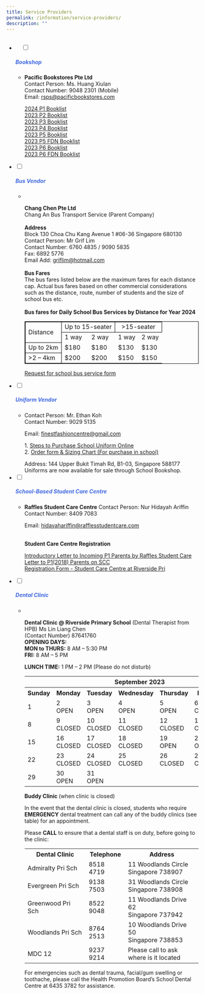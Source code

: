 ```yaml
---
title: Service Providers
permalink: /information/service-providers/
description: ""
---
```

<ul class="jekyllcodex_accordion">
&nbsp;&nbsp;<li>
&nbsp;&nbsp;&nbsp;&nbsp;<input type="checkbox" id="accordion1">
		<label for="accordion1"><h5 style="color:RoyalBlue">Bookshop</h5></label>
<div>
<ul>
	<li><b>Pacific Bookstores Pte Ltd</b><br>
Contact Person: Ms. Huang Xiulan<br>  
Contact Number: 9048 2301 (Mobile)<br>  
		Email: <a href="mailto:rsps@pacificbookstores.com">rsps@pacificbookstores.com</a><br>
<p>
<a href="/files/2024_p1_booklist.pdf" target="blank">2024 P1 Booklist</a><br>
<a href="/files/2023-p2-booklist.pdf" target="blank">2023 P2 Booklist</a><br>
<a href="/files/2023-p3-booklist.pdf" target="blank">2023 P3 Booklist</a><br>
<a href="/files/2023-p4-booklist.pdf" target="blank">2023 P4 Booklist</a><br>
<a href="/files/2023-p5-booklist.pdf" target="blank">2023 P5 Booklist</a><br>
<a href="/files/2023-p5fdn-booklist.pdf" target="blank">2023 P5 FDN Booklist</a><br>
<a href="/files/2023-p6-booklist.pdf" target="blank">2023 P6 Booklist</a><br>
<a href="/files/2023-p6fdn-booklist.pdf" target="blank">2023 P6 FDN Booklist</a></p>
</li></ul>
</div>
</li>
<li>
				<input type="checkbox" id="accordion2">
				<label for="accordion2"><h5 style="color:RoyalBlue">Bus Vendor</h5></label>
	<div>
		<ul>
			<li>&nbsp;
<p><strong>Chang Chen Pte Ltd</strong>
<br>Chang An Bus Transport Service (Parent Company)
<br><br><strong>Address</strong>
<br>Block 130 Choa Chu Kang Avenue 1 #06-36 Singapore 680130
<br>Contact Person: Mr Grif Lim
<br>Contact Number: 6760 4835 / 9090 5835
<br>Fax: 6892 5776
<br>Email Add: <a href="mailto:griflim@hotmail.com">griflim@hotmail.com</a>
<br><br><strong>Bus Fares</strong>
<br>The bus fares listed below are the maximum fares for each distance cap. Actual bus fares based on other commercial considerations such as the distance, route, number of students and the size of school bus etc.
	<br><br><strong>Bus fares for Daily School Bus Services by Distance for Year 2024</strong>
<table style="border:1px solid black">
  <tbody><tr>
    <td style="border:1px solid black" rowspan="2">Distance</td>
    <td style="border:1px solid black;text-align:center" colspan="2">Up to 15-seater</td>
    <td style="border:1px solid black;text-align:center" colspan="2">&gt;15-seater</td>
  </tr>		
	<tr>
		<td>1 way</td>
		<td>2 way</td>
		<td>1 way</td>
		<td>2 way</td>
	</tr>
	<tr>
		<td style="border:1px solid black">Up to 2km</td>
		<td>$180</td>
		<td>$180</td>
		<td>$130</td>
		<td>$130</td>
	</tr>
	<tr>
		<td style="border:1px solid black">&gt;2 – 4km</td>
		<td>$200</td>
		<td>$200</td>
		<td>$150</td>
		<td>$150</td>
	</tr>		
</tbody></table>		
</p>
<p><a href="/files/Request_for_School_Bus_Services_for_2024_cohort.pdf">Request for school bus service form</a></p></li>
			</ul>
		</div>
	</li>
		
<li>
				<input type="checkbox" id="accordion3">
				<label for="accordion3"><h5 style="color:RoyalBlue">Uniform Vendor</h5></label>
	<div>
		<ul>
			<li>Contact Person: Mr. Ethan Koh<br>  
Contact Number: 9029 5135<br>  
<p>Email: <a href="mailto:finestfashioncentre@gmail.com">finestfashioncentre@gmail.com</a></p>
<p>1. <a href="/files/steps on ordering uniform online.pdf" target="blank">Steps to Purchase School Uniform Online</a>
	<br>2. <a href="/files/finest_uniform_order_form_and_sizing_chart.pdf" target="blank">Order form &amp; Sizing Chart (For purchase in school)</a></p>
Address: 144 Upper Bukit Timah Rd, B1-03, Singapore 588177<br>
Uniforms are now available for sale through School Bookshop.&nbsp;</li>
			</ul>
		</div>
	</li>
	
<li>
			<input type="checkbox" id="accordion4">
				<label for="accordion4"><h5 style="color:RoyalBlue">School-Based Student Care Centre</h5></label>
	<div>
		<ul>
			<li>
<b>Raffles Student Care Centre</b>  
Contact Person: Nur Hidayah Ariffin<br>  Contact Number: 8409 7083<br> 

<p>Email:&nbsp;<a href="mailto:hidayahariffin@rafflesstudentcare.com">hidayahariffin@rafflesstudentcare.com</a></p>
<br>
<b>Student Care Centre Registration</b>
<p><a href="/files/Introductory-Letter-to-Incoming-P1-Parents-Raffles-Student-Care.pdf">Introductory Letter to Incoming P1 Parents  by Raffles Student Care</a>
<br>
<a href="/files/Letter-to-P12018-Parents-on-SCC.pdf">Letter to P1(2018) Parents on SCC</a>
<br>
<a href="/files/Registration-Form-Student-Care-Centre-at-Riverside-Pri.pdf">Registration Form - Student Care Centre at Riverside Pri</a></p>
</li>
			</ul>
		</div>
	</li>
	
<li>
				<input type="checkbox" id="accordion5">
				<label for="accordion5"><h5 style="color:RoyalBlue">Dental Clinic</h5></label>
	<div>
		<ul>
			<li>&nbsp;
				<p><b>Dental Clinic @ Riverside Primary School</b>  
(Dental Therapist from HPB)&nbsp;Ms Lin Liang Chen<br>
(Contact Number) 87641760<br>
<b>OPENING DAYS:</b><br>	
<b>MON to THURS:</b>&nbsp;8 AM – 5:30 PM<br>
<b>FRI:</b>&nbsp;8 AM – 5 PM <br>
					
<b>LUNCH TIME:</b>&nbsp;1 PM – 2 PM (Please do not disturb)<br>
<table>
  <tbody><tr>
			<th style="text-align:center" colspan="7">September 2023</th></tr>
		<tr border="1'">
    <th border="1'">Sunday</th>
    <th>Monday</th>
    <th>Tuesday</th>
    <th>Wednesday</th>
    <th>Thursday</th>
    <th>Friday</th>
    <th>Saturday</th>
  </tr>
  <tr>
    <td>1<br></td>
    <td>2<br>OPEN</td>
    <td>3<br>OPEN</td>
    <td>4<br>OPEN</td>
    <td>5<br>OPEN</td>
    <td>6<br>CLOSED</td>
    <td>7</td>
  </tr>

  <tr>
    <td>8</td>
    <td>9<br>CLOSED</td>
    <td>10<br>CLOSED</td>
    <td>11<br>CLOSED</td>
    <td>12<br>CLOSED</td>
    <td>13<br>CLOSED</td>
    <td>14</td>
  </tr>
  <tr>
    <td>15</td>    
		<td>16<br>CLOSED</td>
    <td>17<br>CLOSED</td>
    <td>18<br>CLOSED</td>
    <td>19<br>OPEN</td>
    <td>20<br>OPEN</td>
    <td>21</td>		
  </tr>
  <tr>
    <td>22</td>
    <td>23<br>CLOSED</td>
    <td>24<br>CLOSED</td>
    <td>25<br>CLOSED</td>
    <td>26<br>CLOSED</td>
    <td>27<br>CLOSED</td>
    <td>28</td>
  </tr>
  <tr>
    <td>29</td>
    <td>30<br>OPEN</td>
		<td>31<br>OPEN</td>
		<td><br></td>
		<td><br></td>
		<td><br></td>
		<td><br></td>
  </tr>		
</tbody></table>
<b>Buddy Clinic </b>(when clinic is closed)<br>

In the event that the dental clinic is closed, students who require <b>EMERGENCY</b> dental treatment can call any of the buddy clinics (see table) for an appointment.

Please <b>CALL</b> to ensure that a dental staff is on duty, before going to the clinic:</p>
				  

<table>
  <tbody><tr>
    <th>Dental Clinic</th>
    <th>Telephone</th>
    <th>Address</th>
  </tr>
  <tr>
    <td>Admiralty Pri Sch</td>
    <td>8518 4719</td>
    <td>11 Woodlands Circle <br>Singapore 738907</td>
  </tr>
  <tr>
    <td>Evergreen Pri Sch</td>	
   <td>9138 7503</td>	
   <td>31 Woodlands Circle <br>Singapore 738908</td>
  </tr>
  
  <tr>
    <td>Greenwood Pri Sch</td>	
   <td>8522 9048</td>	
   <td>11 Woodlands Drive 62<br> Singapore 737942</td>
  </tr>
  <tr>
    <td>Woodlands Pri Sch</td>
    <td>8764 2513</td>
   <td>10 Woodlands Drive 50<br> Singapore 738853</td>
  </tr>
  <tr>
    <td>MDC 12</td>
    <td>9237 9214</td>
    <td>Please call to ask <br>where is it located</td>
  </tr>
</tbody></table>

<p>For emergencies such as dental trauma, facial/gum swelling or toothache, please call the Health Promotion Board’s School Dental Centre at 6435 3782 for assistance.</p>
			</li>
			</ul>
		</div></li></ul>